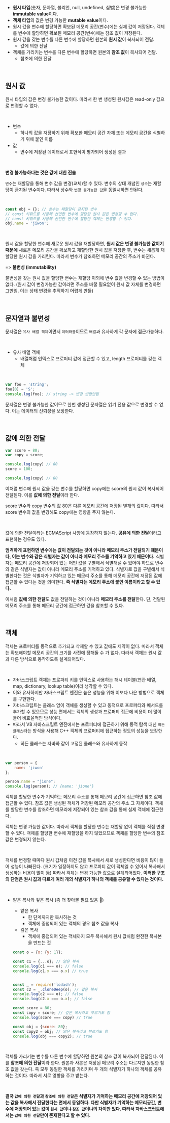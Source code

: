 - **원시 타입**(숫자, 문자열, 불리언, null, undefined, 심벌)은 변경 불가능한 **immutable value**이다.
- **객체 타입**의 값은 변경 가능한 **mutable value**이다.
- 원시 값을 변수에 할당하면 확보된 메모리 공간(변수)에는 실제 값이 저장된다. 객체를 변수에 할당하면 확보된 메모리 공간(변수)에는 참조 값이 저장된다.
- 원시 값을 갖는 변수를 다른 변수에 할당하면 원본의 **원시 값**이 복사되어 전달. 
  - 값에 의한 전달
- 객체를 가리키는 변수를 다른 변수에 할당하면 원본의 **참조 값**이 복사되어 전달.
  - 참조에 의한 전달

<br/>

## 원시 값

원시 타입의 값은 변경 불가능한 값이다. 따라서 한 번 생성된 원시값은 read-only 값으로 변경할 수 없다.

<br/>

- 변수
  -  하나의 값을 저장하기 위해 확보한 메모리 공간 자체 또는 메모리 공간을 식별하기 위해 붙인 이름
- 값
  - 변수에 저장된 데이터로서 표현식이 평가되어 생성된 결과

<br/>

**변경 불가능하다는 것은 값에 대한 진술**

`변수`는 재할당을 통해 변수 값을 변경(교체)할 수 있다. 변수의 상대 개념인 `상수`는 재할당이 금지된 변수이다. 따라서 상수와 `변경 불가능한 값`을 동일시하면 안된다. 

<br/>

```javascript
const obj = {}; // 상수는 재할당이 금지된 변수
// const 키워드를 사용해 선언한 변수에 할당한 원시 값은 변경할 수 없다.
// const 키워드를 사용해 선언한 변수에 할당한 객체는 변경할 수 있다.
obj.name = 'jiwon'; 
```

<br/>

 원시 값을  할당한 변수에 새로운 원시 값을 재할당하면, **원시 값은 변경 불가능한 값이기 때문에** 새로운 메모리 공간을 확보하고 재할당한 원시 값을 저장한 후, 변수는 새롭게 재할당한 원시 값을 가리킨다. 따라서 변수가 참조하던 메모리 공간의 주소가 바뀐다.  

=> **불변성 (immutability)**

불변성을 갖는 원시 값을 할당한 변수는 재할당 이외에 변수 값을 변경할 수 있는 방법이 없다. (원시 값이 변경가능한 값이라면 주소를 바꿀 필요없이 원시 값 자체를 변경하면 그만임. 이는 상태 변경을 추적하기 어렵게 만듦)

<br/>

## 문자열과 불변성

문자열은 `유사 배열 객체`이면서 `이터러블`이므로 `배열`과 유사하게 각 문자에 접근가능하다. 

<br/>

- 유사 배열 객체
  - 배열처럼 인덱스로 프로퍼티 값에 접근할 수 있고, length 프로퍼티를 갖는 객체

<br/>

```javascript
var foo = 'string';
foo[0] = 'S';
console.log(foo); // string -> 변경 반영안됨
```

문자열은 변경 불가능한 값이므로 한번 생성된 문자열은 읽기 전용 값으로 변경할 수 없다. 이는 데이터의 신뢰성을 보장한다.

<br/>

## 값에 의한 전달

```javascript
var score = 80;
var copy = score;

console.log(copy) // 80
score = 100;

console.log(copy) // 80
```

이처럼 변수에 원시 값을 갖는 변수를 할당하면 copy에는 score의 원시 값이 복사되어 전달된다. 이를 **값에 의한 전달**이라 한다.

score 변수와 copy 변수의 값 80은 다른 메모리 공간에 저장된 별개의 값이다. 따라서 score 변수의 값을 변경해도 copy에는 영향을 주지 않는다.

<br/>

값에 의한 전달이라는 ECMAScript 사양에 등장하지 않는다. **공유에 의한 전달**이라고 표현하는 경우도 있다. 

**엄격하게 표현하면 변수에는 값이 전달되는 것이 아니라 메모리 주소가 전달되기 떄문이다, 이는 변수와 같은 식별자는 값이 아니라 메모리 주소를 기억하고 있기 때문이다.** 식별자는 메모리 공간에 저장되어 있는 어떤 값을 구별해서 식별해낼 수 있어야 하므로 변수와 같은 식별자는 값이 아니라 메모리 주소를 기억하고 있다. 식별자로 값을 구별해서 식별한다는 것은 식별자가 기억하고 있는 메모리 주소를 통해 메모리 공간에 저장된 값에 접근할 수 있다는 것을 의미한다. **즉 식별자는 메모리 주소에 붙인 이름이라고 할 수 있다.**

이처럼 **값에 의한 전달**도 값을 전달하는 것이 아니라 **메모리 주소를 전달**한다. 단, 전달된 메모리 주소를 통해 메모리 공간에 접근하면 값을 참조할 수 있다.



<br/>

## 객체

객체는 프로퍼티를 동적으로 추가되고 삭제할 수 있고 값에도 제약이 없다. 따라서 객체는 확보해야할 메모리 공간의 크기를 사전에 정해둘 수 가 없다. 따라서 객체는 원시 값과 다른 방식으로 동작하도록 설계되어있다.

<br/>

- 자바스크립트 객체는 프로퍼티 키를 인덱스로 사용하는 해시 테이블(연관 배열, map, dictionary, lookup table)이라 생각할 수 있다. 
- 이와 유사하지만 자바스크립트 엔진은 높은 성능을 위해 이보다 나은 방법으로 객체를 구현한다.
- 자바스크립트는 클래스 없이 객체를 생성할 수 있고 동적으로 프로퍼티와 메서드를 추가할 수 있으므로 성능 면에서는 객체의 생성과 프로퍼티 접근에 비용이 더 많이 들어 비효율적인 방식이다.
- 따라서 V8 자바스크립트 엔진에서는 프로퍼티에 접근하기 위해 동적 탐색 대신 `히든 클래스`라는 방식을 사용해 C++ 객체의 프로퍼티에 접근하는 정도의 성능을 보장한다.
  - 히든 클래스는 자바와 같이 고정된 클래스와 유사하게 동작

<br/>

```javascript
var person = {
	name: 'jiwon'
};

person.name = "jione";
console.log(person); // {name: 'jione'}
```

객체를 할당한 변수가 기억하는 메모리 주소를 통해 메모리 공간에 접근하면 참조 값에 접근할 수 있다. 참조 값은 생성된 객체가 저장된 메모리 공간의 주소 그 자체이다. 객체를 할당한 변수를 참조하면 메모리에 저장되어 있는 참조 값을 통해 실제 객체에 접근한다.

객체는 변경 가능한 값이다. 따라서 객체를 할당한 변수는 재할당 없이 객체를 직접 변경할 수 있다. 객체를 할당한 변수에 재할당을 하지 않았으므로 객체를 할당한 변수의 참조 값은 변경되지 않는다.

<br/>

객체를 변경할 때마다 원시 갑처럼 이전 값을 복사해서 새로 생성한다면 비용이 많이 들어 성능이 나빠진다. (크기가 일정하지도 않고 프로퍼티 값이 객체일 수 있어서 복사해서 생성하는 비용이 많이 듦) 따라서 객체는 변경 가능한 값으로 설계되어있다. **이러한 구조의 단점은 원시 값과 다르게 여러 개의 식별자가 하나의 객체를 공유할 수 있다는 것이다.** 

<br/>

- 얕은 복사와 깊은 복사 (좀 더 찾아볼 필요 있음 💩)

  - 얕은 복사
    - 한 단계까지만 복사하는 것
    - 객체에 중첩되어 있는 객체의 경우 참조 값을 복사
  - 깊은 복사
    - 객체에 중첩되어 있는 객체까지 모두 복사해서 원시 값처럼 완전한 복사본을 만드는 것

  ```javascript
  const o = {x: {y: 1}};
  
  const c1 = {...o}; // 얕은 복사
  console.log(c1 === o); // false
  console.log(c1.x === o.x) // true
  
  
  const _ = require('lodash');
  const c2 = _.cloneDeep(o); // 깊은 복사
  console.log(c2 === o); // false
  console.log(c2.x === o.x); // false
  ```

  

  ```javascript
  const score = 80;
  const copy = score; // 깊은 복사라고 부르기도 함
  console.log(score === copy) // true
  
  const obj = {score: 80};
  const copy2 = obj; // 얕은 복사라고 부르기도 함
  console.log(obj === copy2); // true 
  ```

  <br/>

객체를 가리키는 변수를 다른 변수에 할당하면 원본의 참조 값이 복사되어 전달된다. 이를 **참조에 의한 전달**이라 한다. 원본과 사본은 저장된 메모리 주소는 다르지만 동일한 참조 값을 갖는다. 즉 모두 동일한 객체를 가리키며 두 개의 식별자가 하나의 객체를 공유하는 것이다. 따라서 서로 영향을 주고 받는다.

<br/>

**결국 `값에 의한 전달`과 `참조에 의한 전달`은 식별자가 기억하는 메모리 공간에 저장되어 있는 값을 복사해서 전달한다는 면에서 동일하다. 다만 식별자가 기억하는 메모리공간, 변수에 저장되어 있는 값이 `원시 값`이냐 `참조 값`이냐의 차이만 있다. 따라서 자바스크립트에서는 `값에 의한 전달`만이 존재한다고 할 수 있다.**



